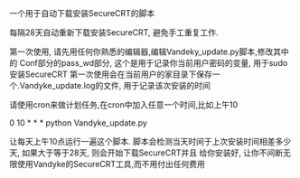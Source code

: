 一个用于自动下载安装SecureCRT的脚本

每隔28天自动重新下载安装SecureCRT, 避免手工重复工作.

第一次使用, 请先用任何你熟悉的编辑器,编辑Vandeky_update.py脚本,修改其中的
Conf部分的pass_wd部分, 这个是用于记录你当前用户密码的变量, 用于sudo安装SecureCRT
第一次使用会在当前用户的家目录下保存一个.Vandyke_update.log的文件, 用于记录该次安装的时间

请使用cron来做计划任务,在cron中加入任意一个时间,比如上午10

0 10 * * * python Vandyke_update.py

让每天上午10点运行一遍这个脚本. 脚本会检测当天时间于上次安装时间相差多少天, 如果大于等于28天, 则会开始下载SecureCRT并且
给你安装好, 让你不间断无限使用Vandyke的SecureCRT工具,而不用付出任何费用

